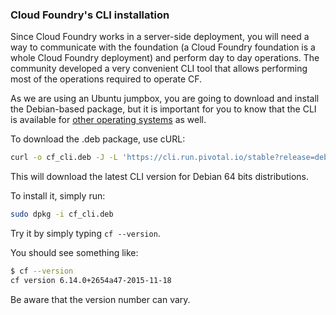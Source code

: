### Cloud Foundry's CLI installation

Since Cloud Foundry works in a server-side deployment, you will need a way to communicate with the foundation (a Cloud Foundry foundation is a whole Cloud Foundry deployment) and perform day to day operations.
The community developed a very convenient CLI tool that allows performing most of the operations required to operate CF.

As we are using an Ubuntu jumpbox, you are going to download and install the Debian-based package, but it is important for you to know that the CLI is available for [other operating systems](https://github.com/cloudfoundry/cli#downloads) as well.

To download the .deb package, use cURL:

```sh
curl -o cf_cli.deb -J -L 'https://cli.run.pivotal.io/stable?release=debian64&source=github'
```

This will download the latest CLI version for Debian 64 bits distributions.

To install it, simply run:

```sh
sudo dpkg -i cf_cli.deb
```

Try it by simply typing `cf --version`.

You should see something like:

```sh
$ cf --version
cf version 6.14.0+2654a47-2015-11-18
```

Be aware that the version number can vary.
